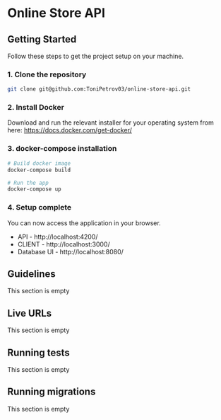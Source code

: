 # Online Store API


## Getting Started
Follow these steps to get the project setup on your machine.

### 1. Clone the repository

```bash
git clone git@github.com:ToniPetrov03/online-store-api.git
```

### 2. Install Docker

Download and run the relevant installer for your operating system from here: https://docs.docker.com/get-docker/

### 3. docker-compose installation

```bash
# Build docker image
docker-compose build

# Run the app
docker-compose up
```

### 4. Setup complete
You can now access the application in your browser.

* API - http://localhost:4200/
* CLIENT - http://localhost:3000/
* Database UI - http://localhost:8080/

## Guidelines

This section is empty

## Live URLs

This section is empty

## Running tests

This section is empty

## Running migrations

This section is empty

